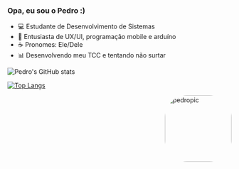 ### Opa, eu sou o Pedro :)

- 💻 Estudante de Desenvolvimento de Sistemas
- 📸 Entusiasta de UX/UI, programação mobile e arduíno
- ☕ Pronomes: Ele/Dele
- 📊 Desenvolvendo meu TCC e tentando não surtar

![Pedro's GitHub stats](https://github-readme-stats.vercel.app/api?username=rafardcs&show_icons=true&theme=radical)

[![Top Langs](https://github-readme-stats.vercel.app/api/top-langs/?username=rafardcs&show_icons=true&theme=radical)](https://github.com/anuraghazra/github-readme-stats)

<img align="right" alt="pedropic" height="150" style="border-radius:50px;" src="https://media.discordapp.net/attachments/1033494157399949394/1074511834134093896/ezgif-4-b97fe45dff.gif?width=600&height=635">

